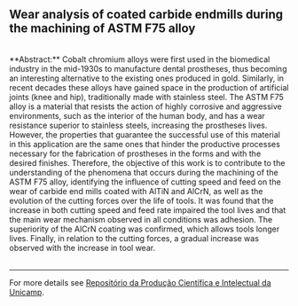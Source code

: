 ## Wear analysis of coated carbide endmills during the machining of ASTM F75 alloy
 <br>
**Abstract:**
Cobalt chromium alloys were first used in the biomedical industry in the mid-1930s to manufacture dental prostheses, thus becoming an interesting alternative to the existing ones produced in gold. Similarly, in recent decades these alloys have gained space in the production of artificial joints (knee and hip), traditionally made with stainless steel. The ASTM F75 alloy is a material that resists the action of highly corrosive and aggressive environments, such as the interior of the human body, and has a wear resistance superior to stainless steels, increasing the prostheses lives. However, the properties that guarantee the successful use of this material in this application are the same ones that hinder the productive processes necessary for the fabrication of prostheses in the forms and with the desired finishes. Therefore, the objective of this work is to contribute to the understanding of the phenomena that occurs during the machining of the ASTM F75 alloy, identifying the influence of cutting speed and feed on the wear of carbide end mills coated with AlTiN and AlCrN, as well as the evolution of the cutting forces over the life of tools. It was found that the increase in both cutting speed and feed rate impaired the tool lives and that the main wear mechanism observed in all conditions was adhesion. The superiority of the AlCrN coating was confirmed, which allows tools longer lives. Finally, in relation to the cutting forces, a gradual increase was observed with the increase in tool wear.
 <br><br>

---

For more details see [Repositório da Produção Científica e Intelectual da Unicamp](http://repositorio.unicamp.br/jspui/handle/REPOSIP/351178).
